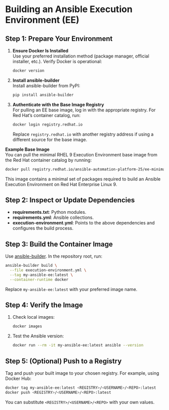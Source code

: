 # Building an Ansible Execution Environment (EE)

## Step 1: Prepare Your Environment

1. **Ensure Docker Is Installed**  
   Use your preferred installation method (package manager, official installer, etc.). Verify Docker is operational:
   ```bash
   docker version
   ```

2. **Install ansible-builder**  
   Install ansible-builder from PyPI:
   ```bash
   pip install ansible-builder
   ```

3. **Authenticate with the Base Image Registry**  
   For pulling an EE base image, log in with the appropriate registry. For Red Hat’s container catalog, run:
   ```bash
   docker login registry.redhat.io
   ```
   Replace `registry.redhat.io` with another registry address if using a different source for the base image.

**Example Base Image**  
You can pull the minimal RHEL 9 Execution Environment base image from the Red Hat container catalog by running:
```bash
docker pull registry.redhat.io/ansible-automation-platform-25/ee-minimal-rhel9:latest
```
This image contains a minimal set of packages required to build an Ansible Execution Environment on Red Hat Enterprise Linux 9.

## Step 2: Inspect or Update Dependencies

- **requirements.txt**: Python modules.
- **requirements.yml**: Ansible collections.
- **execution-environment.yml**: Points to the above dependencies and configures the build process.

## Step 3: Build the Container Image

Use [ansible-builder](https://docs.ansible.com/ansible-builder/latest/). In the repository root, run:

```bash
ansible-builder build \
  --file execution-environment.yml \
  --tag my-ansible-ee:latest \
  --container-runtime docker
```

Replace `my-ansible-ee:latest` with your preferred image name.

## Step 4: Verify the Image

1. Check local images:
   ```bash
   docker images
   ```
2. Test the Ansible version:
   ```bash
   docker run --rm -it my-ansible-ee:latest ansible --version
   ```

## Step 5: (Optional) Push to a Registry

Tag and push your built image to your chosen registry. For example, using Docker Hub:

```bash
docker tag my-ansible-ee:latest <REGISTRY>/<USERNAME>/<REPO>:latest
docker push <REGISTRY>/<USERNAME>/<REPO>:latest
```

You can substitute `<REGISTRY>/<USERNAME>/<REPO>` with your own values.
